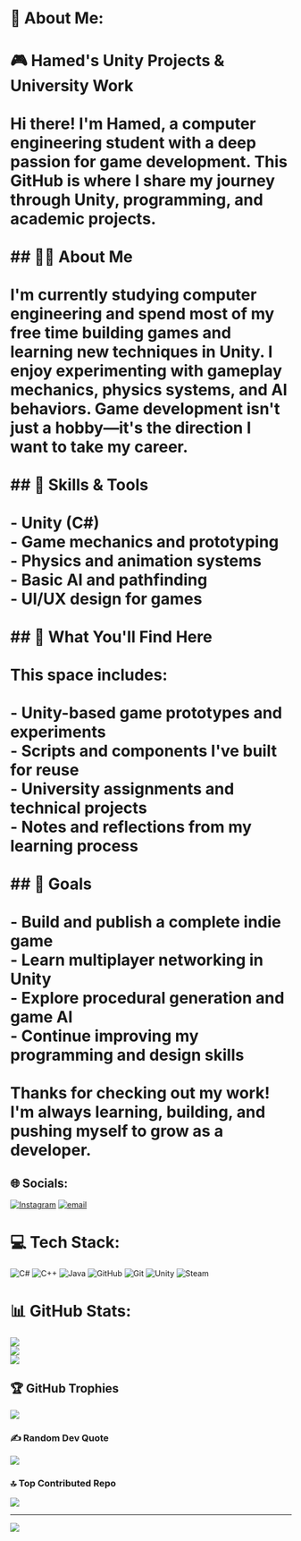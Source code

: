 # 💫 About Me:
# 🎮 Hamed's Unity Projects & University Work<br><br>Hi there! I'm Hamed, a computer engineering student with a deep passion for game development. This GitHub is where I share my journey through Unity, programming, and academic projects.<br><br>## 👨‍💻 About Me<br><br>I'm currently studying computer engineering and spend most of my free time building games and learning new techniques in Unity. I enjoy experimenting with gameplay mechanics, physics systems, and AI behaviors. Game development isn't just a hobby—it's the direction I want to take my career.<br><br>## 🧠 Skills & Tools<br><br>- Unity (C#)<br>- Game mechanics and prototyping<br>- Physics and animation systems<br>- Basic AI and pathfinding<br>- UI/UX design for games<br><br>## 📁 What You'll Find Here<br><br>This space includes:<br><br>- Unity-based game prototypes and experiments<br>- Scripts and components I've built for reuse<br>- University assignments and technical projects<br>- Notes and reflections from my learning process<br><br>## 🎯 Goals<br><br>- Build and publish a complete indie game<br>- Learn multiplayer networking in Unity<br>- Explore procedural generation and game AI<br>- Continue improving my programming and design skills<br><br>Thanks for checking out my work! I'm always learning, building, and pushing myself to grow as a developer.


## 🌐 Socials:
[![Instagram](https://img.shields.io/badge/Instagram-%23E4405F.svg?logo=Instagram&logoColor=white)](https://instagram.com/https://www.instagram.com/hamed.m.a7/) [![email](https://img.shields.io/badge/Email-D14836?logo=gmail&logoColor=white)](mailto:Avanguard1383.w@gmail.com) 

# 💻 Tech Stack:
![C#](https://img.shields.io/badge/c%23-%23239120.svg?style=for-the-badge&logo=csharp&logoColor=white) ![C++](https://img.shields.io/badge/c++-%2300599C.svg?style=for-the-badge&logo=c%2B%2B&logoColor=white) ![Java](https://img.shields.io/badge/java-%23ED8B00.svg?style=for-the-badge&logo=openjdk&logoColor=white) ![GitHub](https://img.shields.io/badge/github-%23121011.svg?style=for-the-badge&logo=github&logoColor=white) ![Git](https://img.shields.io/badge/git-%23F05033.svg?style=for-the-badge&logo=git&logoColor=white) ![Unity](https://img.shields.io/badge/unity-%23000000.svg?style=for-the-badge&logo=unity&logoColor=white) ![Steam](https://img.shields.io/badge/steam-%23000000.svg?style=for-the-badge&logo=steam&logoColor=white)
# 📊 GitHub Stats:
![](https://github-readme-stats.vercel.app/api?username=hamedmohammadi77&theme=dark&hide_border=false&include_all_commits=false&count_private=false)<br/>
![](https://nirzak-streak-stats.vercel.app/?user=hamedmohammadi77&theme=dark&hide_border=false)<br/>
![](https://github-readme-stats.vercel.app/api/top-langs/?username=hamedmohammadi77&theme=dark&hide_border=false&include_all_commits=false&count_private=false&layout=compact)

## 🏆 GitHub Trophies
![](https://github-profile-trophy.vercel.app/?username=hamedmohammadi77&theme=radical&no-frame=false&no-bg=true&margin-w=4)

### ✍️ Random Dev Quote
![](https://quotes-github-readme.vercel.app/api?type=horizontal&theme=merko)

### 🔝 Top Contributed Repo
![](https://github-contributor-stats.vercel.app/api?username=hamedmohammadi77&limit=5&theme=radical&combine_all_yearly_contributions=true)

---
[![](https://visitcount.itsvg.in/api?id=hamedmohammadi77&icon=2&color=1)](https://visitcount.itsvg.in)

<!-- Proudly created with GPRM ( https://gprm.itsvg.in ) -->
